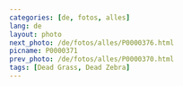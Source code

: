 ```yaml
---
categories: [de, fotos, alles]
lang: de
layout: photo
next_photo: /de/fotos/alles/P0000376.html
picname: P0000371
prev_photo: /de/fotos/alles/P0000370.html
tags: [Dead Grass, Dead Zebra]
---
```

